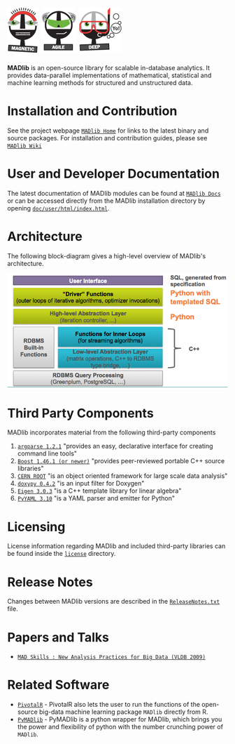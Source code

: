 ![](./doc/imgs/magnetic-icon.png) ![](./doc/imgs/agile-icon.png) ![](./doc/imgs/deep-icon.png)
=================================================
**MADlib** is an open-source library for scalable in-database analytics.
It provides data-parallel implementations of mathematical, statistical and
machine learning methods for structured and unstructured data.

Installation and Contribution
==============================
See the project webpage  [`MADlib Home`](http://madlib.net) for links to the
latest binary and source packages. For installation and contribution guides,
please see [`MADlib Wiki`](https://github.com/madlib/madlib/wiki)

User and Developer Documentation
==================================
The latest documentation of MADlib modules can be found at [`MADlib
Docs`](http://doc.madlib.net) or can be accessed directly from the MADlib
installation directory by opening
[`doc/user/html/index.html`](doc/user/html/index.html).


Architecture
=============
The following block-diagram gives a high-level overview of MADlib's
architecture.


![MADlib Architecture](./doc/imgs/architecture.png)


Third Party Components
======================
MADlib incorporates material from the following third-party components

1. [`argparse 1.2.1`](http://code.google.com/p/argparse/) "provides an easy, declarative interface for creating command line tools"
2. [`Boost 1.46.1 (or newer)`](http://www.boost.org/) "provides peer-reviewed portable C++ source libraries"
3. [`CERN ROOT`](http://root.cern.ch/) "is an object oriented framework for large scale data analysis"
4. [`doxypy 0.4.2`](http://code.foosel.org/doxypy) "is an input filter for Doxygen"
5. [`Eigen 3.0.3`](http://eigen.tuxfamily.org/index.php?title=Main_Page) "is a C++ template library for linear algebra"
6. [`PyYAML 3.10`](http://pyyaml.org/wiki/PyYAML) "is a YAML parser and emitter for Python"

Licensing
==========
License information regarding MADlib and included third-party libraries can be
found inside the [`license`](/license) directory.

Release Notes
=============
Changes between MADlib versions are described in the
[`ReleaseNotes.txt`](/ReleaseNotes.txt) file.

Papers and Talks
=================
* [`MAD Skills : New Analysis Practices for Big Data (VLDB 2009)`](http://db.cs.berkeley.edu/papers/vldb09-madskills.pdf)


Related Software
=================
* [`PivotalR`](https://github.com/madlib-internal/PivotalR) - PivotalR also lets
the user to run the functions of the open-source big-data machine learning
package `MADlib` directly from R.
* [`PyMADlib`](https://github.com/gopivotal/pymadlib) - PyMADlib is a python
wrapper for MADlib, which brings you the power and flexibility of python
with the number crunching power of `MADlib`.
